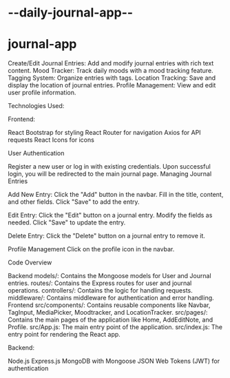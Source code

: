 # --daily-journal-app--

# journal-app
Create/Edit Journal Entries: Add and modify journal entries with rich text content.
Mood Tracker: Track daily moods with a mood tracking feature.
Tagging System: Organize entries with tags.
Location Tracking: Save and display the location of journal entries.
Profile Management: View and edit user profile information.



Technologies Used:

Frontend:

React
Bootstrap for styling
React Router for navigation
Axios for API requests
React Icons for icons

User Authentication

Register a new user or log in with existing credentials.
Upon successful login, you will be redirected to the main journal page.
Managing Journal Entries


Add New Entry:
Click the "Add" button in the navbar.
Fill in the title, content, and other fields.
Click "Save" to add the entry.


Edit Entry:
Click the "Edit" button on a journal entry.
Modify the fields as needed.
Click "Save" to update the entry.

Delete Entry:
Click the "Delete" button on a journal entry to remove it.


Profile Management
Click on the profile icon in the navbar.

Code Overview

Backend
models/: Contains the Mongoose models for User and Journal entries.
routes/: Contains the Express routes for user and journal operations.
controllers/: Contains the logic for handling requests.
middleware/: Contains middleware for authentication and error handling.
Frontend
src/components/: Contains reusable components like Navbar, TagInput, MediaPicker, Moodtracker, and LocationTracker.
src/pages/: Contains the main pages of the application like Home, AddEditNote, and Profile.
src/App.js: The main entry point of the application.
src/index.js: The entry point for rendering the React app.


Backend:

Node.js
Express.js
MongoDB with Mongoose
JSON Web Tokens (JWT) for authentication
